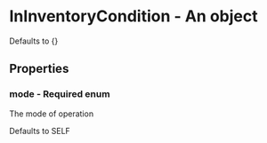 

# InInventoryCondition - An object



Defaults to {}



## Properties



### mode - Required enum



 The mode of operation



Defaults to SELF

